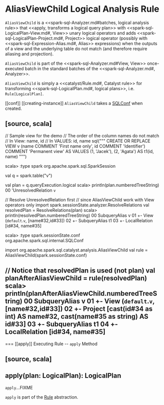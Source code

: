 # AliasViewChild Logical Analysis Rule

`AliasViewChild` is a <<spark-sql-Analyzer.md#batches, logical analysis rule>> that <<apply, transforms a logical query plan>> with <<spark-sql-LogicalPlan-View.md#, View>> unary logical operators and adds <<spark-sql-LogicalPlan-Project.md#, Project>> logical operator (possibly with <<spark-sql-Expression-Alias.md#, Alias>> expressions) when the outputs of a view and the underlying table do not match (and therefore require aliasing and projection).

`AliasViewChild` is part of the <<spark-sql-Analyzer.md#View, View>> once-executed batch in the standard batches of the <<spark-sql-Analyzer.md#, Analyzer>>.

`AliasViewChild` is simply a <<catalyst/Rule.md#, Catalyst rule>> for transforming <<spark-sql-LogicalPlan.md#, logical plans>>, i.e. `Rule[LogicalPlan]`.

[[conf]]
[[creating-instance]]
`AliasViewChild` takes a [SQLConf](SQLConf.md) when created.

[source, scala]
----
// Sample view for the demo
// The order of the column names do not match
// In View: name, id
// In VALUES: id, name
sql("""
  CREATE OR REPLACE VIEW v (name COMMENT 'First name only', id COMMENT 'Identifier') COMMENT 'Permanent view'
  AS VALUES (1, 'Jacek'), (2, 'Agata') AS t1(id, name)
  """)

scala> :type spark
org.apache.spark.sql.SparkSession

val q = spark.table("v")

val plan = q.queryExecution.logical
scala> println(plan.numberedTreeString)
00 'UnresolvedRelation `v`

// Resolve UnresolvedRelation first
// since AliasViewChild work with View operators only
import spark.sessionState.analyzer.ResolveRelations
val resolvedPlan = ResolveRelations(plan)
scala> println(resolvedPlan.numberedTreeString)
00 SubqueryAlias v
01 +- View (`default`.`v`, [name#32,id#33])
02    +- SubqueryAlias t1
03       +- LocalRelation [id#34, name#35]

scala> :type spark.sessionState.conf
org.apache.spark.sql.internal.SQLConf

import org.apache.spark.sql.catalyst.analysis.AliasViewChild
val rule = AliasViewChild(spark.sessionState.conf)

// Notice that resolvedPlan is used (not plan)
val planAfterAliasViewChild = rule(resolvedPlan)
scala> println(planAfterAliasViewChild.numberedTreeString)
00 SubqueryAlias v
01 +- View (`default`.`v`, [name#32,id#33])
02    +- Project [cast(id#34 as int) AS name#32, cast(name#35 as string) AS id#33]
03       +- SubqueryAlias t1
04          +- LocalRelation [id#34, name#35]
----

=== [[apply]] Executing Rule -- `apply` Method

[source, scala]
----
apply(plan: LogicalPlan): LogicalPlan
----

`apply`...FIXME

`apply` is part of the [Rule](catalyst/Rule.md#apply) abstraction.
